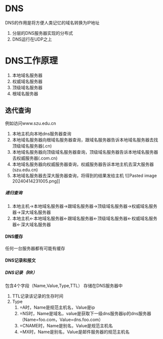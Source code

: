 # DNS
DNS的作用是将方便人类记忆的域名转换为IP地址
1. 分层的DNS服务器实现的分布式
2. DNS运行在UDP之上
# DNS工作原理
1. 本地域名服务器
2. 权威域名服务器
3. 顶级域名服务器
4. 根域名服务器
## 迭代查询
例如访问www.szu.edu.cn
1. 本地主机向本地dns服务器查询
2. 本地域名服务器向根域名服务器查询，跟域名服务器告诉本地域名服务器去找顶级域名服务器(.cn)
3. 本地域名服务器向顶级域名服务器查询，顶级域名服务器告诉本地域名服务器去权威服务器(.com.cn)
4. 本地域名服务器向权威服务器查询，权威服务器告诉本地主机去深大服务器(szu.edu.cn)
5. 本地域名服务器去深大服务器查询，将得到的结果发给主机
![[Pasted image 20240414231005.png]]
##### 递归查询
1. 本地主机->本地域名服务器->跟域名服务器->顶级域名服务器->权威域名服务器->深大域名服务器
2.  本地主机<-本地域名服务器<-跟域名服务器<-顶级域名服务器<-权威域名服务器<-深大域名服务器
#### DNS缓存
任何一台服务器都有可能有缓存
#### DNS记录和报文
##### DNS记录（RR）
包含4个字段（Name,Value,Type,TTL）
存储在DNS服务器中
1. TTL记录该记录的生存时间
2. Type
	1. =A时，Name是规范主机名，Value是ip
	2. =NS时，Name是域名，value是获取下一级dns服务器ip的dns服务器（Name=foo.com，Value=dns.foo.com）
	3. =CNAME时，Name是别名，Value是规范主机名
	4. =MX时，Name是别名，Value是邮件服务器的规范主机名
